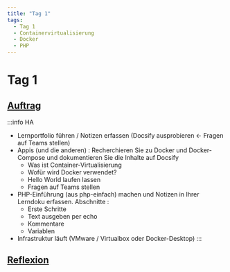 ```yaml
---
title: "Tag 1"
tags:
  - Tag 1
  - Containervirtualisierung
  - Docker
  - PHP
---
```


# Tag 1

## [Auftrag](./auftrag)

:::info HA
- Lernportfolio führen / Notizen erfassen (Docsify ausprobieren <- Fragen auf Teams stellen)
- Appis (und die anderen) : Recherchieren Sie zu Docker und Docker-Compose und dokumentieren Sie die Inhalte auf Docsify
  - Was ist Container-Virtualisierung
  - Wofür wird Docker verwendet?
  - Hello World laufen lassen
  - Fragen auf Teams stellen
- PHP-Einführung (aus php-einfach) machen und Notizen in Ihrer Lerndoku erfassen. Abschnitte : 
  - Erste Schritte
  - Text ausgeben per echo
  - Kommentare
  - Variablen
- Infrastruktur läuft (VMware / Virtualbox oder Docker-Desktop)
:::

## [Reflexion](./reflexion)